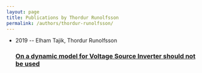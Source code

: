 ```yaml
---
layout: page
title: Publications by Thordur Runolfsson
permalink: /authors/thordur-runolfsson/
---
```


<ul class="post-list">
<li><span class='post-meta'>2019 -- Elham Tajik, Thordur Runolfsson</span><h3><a class='post-link' href='../../on-a-dynamic-model-for-voltage-source-inverter-should-not-be-used'>On a dynamic model for Voltage Source Inverter should not be used</a></h3></li>

</ul>
